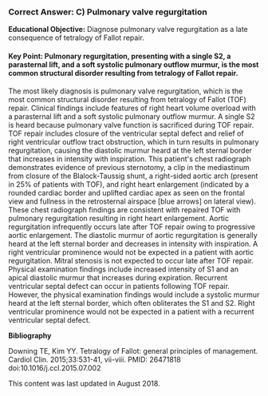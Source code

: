 
### Correct Answer: C) Pulmonary valve regurgitation 

**Educational Objective:** Diagnose pulmonary valve regurgitation as a late consequence of tetralogy of Fallot repair.

#### **Key Point:** Pulmonary regurgitation, presenting with a single S2, a parasternal lift, and a soft systolic pulmonary outflow murmur, is the most common structural disorder resulting from tetralogy of Fallot repair.

The most likely diagnosis is pulmonary valve regurgitation, which is the most common structural disorder resulting from tetralogy of Fallot (TOF) repair. Clinical findings include features of right heart volume overload with a parasternal lift and a soft systolic pulmonary outflow murmur. A single S2 is heard because pulmonary valve function is sacrificed during TOF repair. TOF repair includes closure of the ventricular septal defect and relief of right ventricular outflow tract obstruction, which in turn results in pulmonary regurgitation, causing the diastolic murmur heard at the left sternal border that increases in intensity with inspiration. This patient's chest radiograph demonstrates evidence of previous sternotomy, a clip in the mediastinum from closure of the Blalock-Taussig shunt, a right-sided aortic arch (present in 25% of patients with TOF), and right heart enlargement (indicated by a rounded cardiac border and uplifted cardiac apex as seen on the frontal view and fullness in the retrosternal airspace [blue arrows] on lateral view). These chest radiograph findings are consistent with repaired TOF with pulmonary regurgitation resulting in right heart enlargement.
Aortic regurgitation infrequently occurs late after TOF repair owing to progressive aortic enlargement. The diastolic murmur of aortic regurgitation is generally heard at the left sternal border and decreases in intensity with inspiration. A right ventricular prominence would not be expected in a patient with aortic regurgitation.
Mitral stenosis is not expected to occur late after TOF repair. Physical examination findings include increased intensity of S1 and an apical diastolic murmur that increases during expiration.
Recurrent ventricular septal defect can occur in patients following TOF repair. However, the physical examination findings would include a systolic murmur heard at the left sternal border, which often obliterates the S1 and S2. Right ventricular prominence would not be expected in a patient with a recurrent ventricular septal defect.

**Bibliography**

Downing TE, Kim YY. Tetralogy of Fallot: general principles of management. Cardiol Clin. 2015;33:531-41, vii-viii. PMID: 26471818 doi:10.1016/j.ccl.2015.07.002

This content was last updated in August 2018.